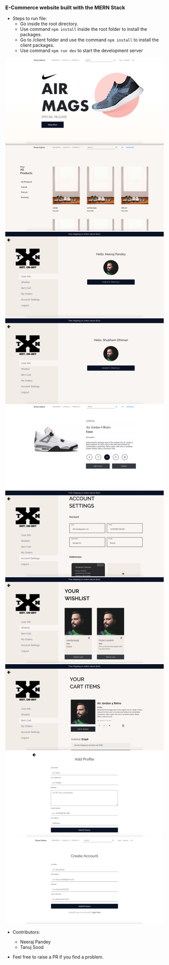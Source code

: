 ### E-Commerce website built with the MERN Stack

* Steps to run file:
  * Go inside the root directory.
  * Use command `npm install` inside the root folder to install the packages.
  * Go to /client folder and use the command `npm install` to install the client packages.
  * Use command `npm run dev` to start the development server

![Alt text](/client/src/img/screenshots/1.png?raw=true "Screenshot")
![Alt text](/client/src/img/screenshots/3.png?raw=true "Screenshot")
![Alt text](/client/src/img/screenshots/4.png?raw=true "Screenshot")
![Alt text](/client/src/img/screenshots/5.png?raw=true "Screenshot")
![Alt text](/client/src/img/screenshots/6.png?raw=true "Screenshot")
![Alt text](/client/src/img/screenshots/7.png?raw=true "Screenshot")
![Alt text](/client/src/img/screenshots/8.png?raw=true "Screenshot")
![Alt text](/client/src/img/screenshots/9.png?raw=true "Screenshot")
![Alt text](/client/src/img/screenshots/10.png?raw=true "Screenshot")
![Alt text](/client/src/img/screenshots/11.png?raw=true "Screenshot")


* Contributors:
  * Neeraj Pandey
  * Tanuj Sood

* Feel free to raise a PR if you find a problem.
 

